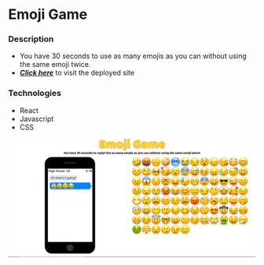 # Emoji Game

### Description

- You have 30 seconds to use as many emojis as you can without using the same emoji twice.
- _**[Click here](https://xtrachase.github.io/clicky-game/)**_ to visit the deployed site

### Technologies

- React
- Javascript
- CSS

![preview](./images/preview.png)
